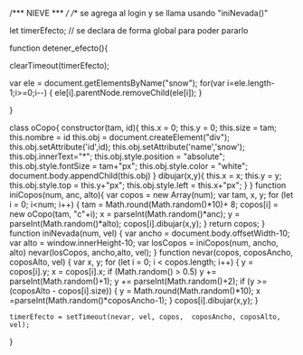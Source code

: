 /*** NIEVE *** */
/** se agrega al login y se llama usando "iniNevada()"

let timerEfecto; // se declara de forma global para poder pararlo

function detener_efecto(){

  
  clearTimeout(timerEfecto);
  
  var ele = document.getElementsByName("snow");
  for(var i=ele.length-1;i>=0;i--)
  {
      ele[i].parentNode.removeChild(ele[i]);
  }
  
}

class oCopo{
  constructor(tam, id){
     this.x = 0;
     this.y = 0;
     this.size = tam;
     this.nombre = id
     this.obj = document.createElement("div");
     this.obj.setAttribute('id',id);
     this.obj.setAttribute('name','snow');
     this.obj.innerText="*";
     this.obj.style.position = "absolute";
     this.obj.style.fontSize = tam+"px";
     this.obj.style.color = "white";
     document.body.appendChild(this.obj)
}
dibujar(x,y){
     this.x = x;
     this.y = y;
     this.obj.style.top = this.y+"px";
     this.obj.style.left = this.x+"px";
     }
}
function iniCopos(num, anc, alto){
   var copos = new Array(num);
   var tam, x, y;
   for (let i = 0; i<num; i++)
     {
     tam = Math.round(Math.random()*10)+ 8;
     copos[i] = new oCopo(tam, "c"+i);
     x = parseInt(Math.random()*anc);
     y = parseInt(Math.random()*alto);
     copos[i].dibujar(x,y);
     }
return copos;
}
function iniNevada(num, vel)
{
var ancho = document.body.offsetWidth-10;
var alto = window.innerHeight-10;
var losCopos = iniCopos(num, ancho, alto)
nevar(losCopos, ancho,alto, vel);
} 
function nevar(copos, coposAncho, coposAlto, vel)
{
var x, y;
for (let i = 0; i < copos.length; i++)
    {
    y = copos[i].y;
    x = copos[i].x;
    if (Math.random() > 0.5)
        y += parseInt(Math.random()+1);
    y += parseInt(Math.random()+2);
    if (y >= (coposAlto - copos[i].size))
        {
            y = Math.round(Math.random()*10);
            x  =parseInt(Math.random()*coposAncho-1); 
        }
        copos[i].dibujar(x,y); 
    }
    
    timerEfecto = setTimeout(nevar, vel, copos,  coposAncho, coposAlto, vel);

}

